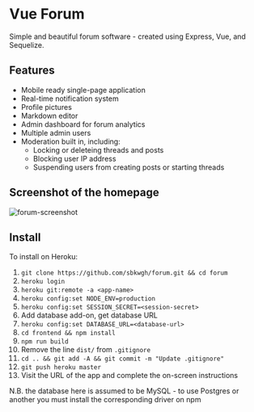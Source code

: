 # Vue Forum

Simple and beautiful forum software - created using Express, Vue, and Sequelize.

## Features
* Mobile ready single-page application
* Real-time notification system
* Profile pictures
* Markdown editor
* Admin dashboard for forum analytics
* Multiple admin users
* Moderation built in, including:
  * Locking or deleteing threads and posts
  * Blocking user IP address
  * Suspending users from creating posts or starting threads

## Screenshot of the homepage

![forum-screenshot](https://user-images.githubusercontent.com/5166028/30886924-15a8bff8-a311-11e7-9833-981d60e0cd41.png)

## Install

To install on Heroku:

 1. `git clone https://github.com/sbkwgh/forum.git && cd forum`
 2. `heroku login`
 3. `heroku git:remote -a <app-name>`
 4. `heroku config:set NODE_ENV=production`
 5. `heroku config:set SESSION_SECRET=<session-secret>`
 6. Add database add-on, get database URL
 7. `heroku config:set DATABASE_URL=<database-url>`
 8. `cd frontend && npm install`
 9. `npm run build`
 10. Remove the line `dist/` from `.gitignore`
 11. `cd .. && git add -A && git commit -m "Update .gitignore"`
 12. `git push heroku master`
 13. Visit the URL of the app and complete the on-screen instructions

N.B. the database here is assumed to be MySQL - to use Postgres or another you must install the corresponding driver on npm